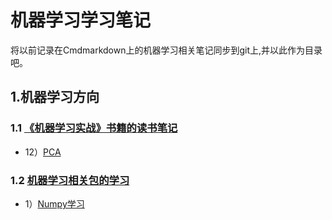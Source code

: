 # 机器学习学习笔记
将以前记录在Cmdmarkdown上的机器学习相关笔记同步到git上,并以此作为目录吧。

## 1.机器学习方向

### 1.1 [《机器学习实战》书籍的读书笔记](https://github.com/WuZifan/Notes_in_Markdown/tree/master/MachineLearningInAction)

* 12）[PCA](https://github.com/WuZifan/Notes_in_Markdown/blob/master/MachineLearningInAction/%E6%9C%BA%E5%99%A8%E5%AD%A6%E4%B9%A0%E5%AE%9E%E6%88%98Day12%EF%BC%9APCA.md)

### 1.2 [机器学习相关包的学习](https://github.com/WuZifan/Notes_4_MachineLearning/tree/master/PythonPackage)

* 1）[Numpy学习](https://github.com/WuZifan/Notes_4_MachineLearning/blob/master/PythonPackage/%E6%9C%BA%E5%99%A8%E5%AD%A6%E4%B9%A0%E5%B7%A5%E5%85%B7%E5%AD%A6%E4%B9%A0Day1%EF%BC%9ANumpy.ipynb)
